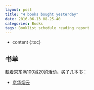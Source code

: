 ```yaml
---
layout: post
title: "4 books bought yesterday"
date: 2016-06-13 08-25-40
categories: Books
tags: Booklist schedule reading report
---
```


* content
{:toc}

## 书单
趁着京东满100减20的活动，买了几本书：
*	[京华烟云](https://book.douban.com/subject/1391191/)
